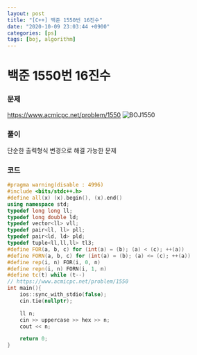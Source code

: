 ```yaml
---
layout: post
title: "[C++] 백준 1550번 16진수"
date: "2020-10-09 23:03:44 +0900"
categories: [ps]
tags: [boj, algorithm]
---
```


# 백준 1550번 16진수
### 문제

https://www.acmicpc.net/problem/1550
![BOJ1550](https://i.imgur.com/YH0eyQm.png)

  
### 풀이

단순한 출력형식 변경으로 해결 가능한 문제

  
### 코드

```cpp
#pragma warning(disable : 4996)
#include <bits/stdc++.h>
#define all(x) (x).begin(), (x).end()
using namespace std;
typedef long long ll;
typedef long double ld;
typedef vector<ll> vll;
typedef pair<ll, ll> pll;
typedef pair<ld, ld> pld;
typedef tuple<ll,ll,ll> tl3;
#define FOR(a, b, c) for (int(a) = (b); (a) < (c); ++(a))
#define FORN(a, b, c) for (int(a) = (b); (a) <= (c); ++(a))
#define rep(i, n) FOR(i, 0, n)
#define repn(i, n) FORN(i, 1, n)
#define tc(t) while (t--)
// https://www.acmicpc.net/problem/1550
int main(){
    ios::sync_with_stdio(false);
    cin.tie(nullptr);

    ll n;
    cin >> uppercase >> hex >> n;
    cout << n; 

    return 0;
}
```